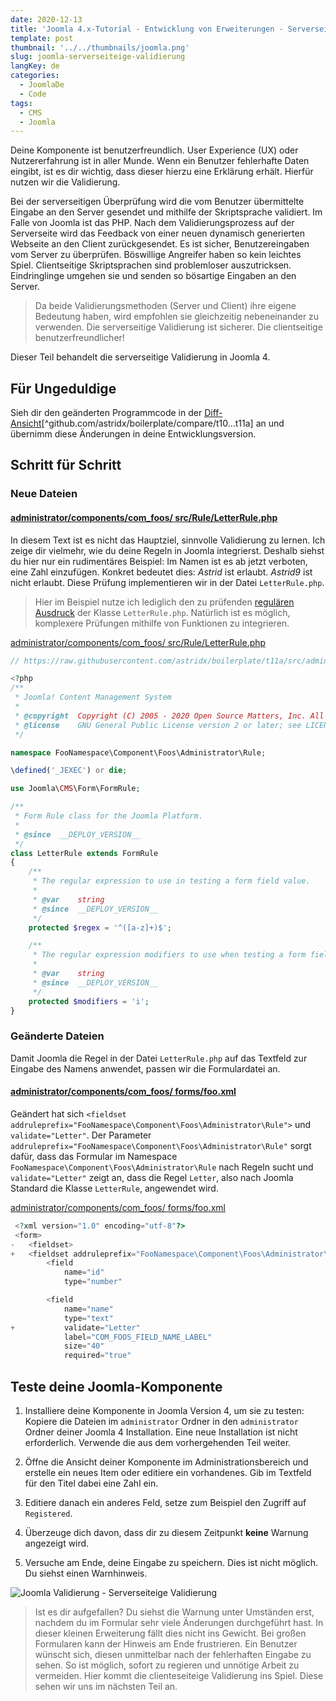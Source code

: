 ```yaml
---
date: 2020-12-13
title: 'Joomla 4.x-Tutorial - Entwicklung von Erweiterungen - Serverseiteige Validierung'
template: post
thumbnail: '../../thumbnails/joomla.png'
slug: joomla-serverseiteige-validierung
langKey: de
categories:
  - JoomlaDe
  - Code
tags:
  - CMS
  - Joomla
---
```


Deine Komponente ist benutzerfreundlich. User Experience (UX) oder Nutzererfahrung ist in aller Munde. Wenn ein Benutzer fehlerhafte Daten eingibt, ist es dir wichtig, dass dieser hierzu eine Erklärung erhält. Hierfür nutzen wir die Validierung.

Bei der serverseitigen Überprüfung wird die vom Benutzer übermittelte Eingabe an den Server gesendet und mithilfe der Skriptsprache validiert. Im Falle von Joomla ist das PHP. Nach dem Validierungsprozess auf der Serverseite wird das Feedback von einer neuen dynamisch generierten Webseite an den Client zurückgesendet. Es ist sicher, Benutzereingaben vom Server zu überprüfen. Böswillige Angreifer haben so kein leichtes Spiel. Clientseitige Skriptsprachen sind problemloser auszutricksen. Eindringlinge umgehen sie und senden so bösartige Eingaben an den Server.

> Da beide Validierungsmethoden (Server und Client) ihre eigene Bedeutung haben, wird empfohlen sie gleichzeitig nebeneinander zu verwenden. Die serverseitige Validierung ist sicherer. Die clientseitige benutzerfreundlicher!

Dieser Teil behandelt die serverseitige Validierung in Joomla 4.

## Für Ungeduldige

Sieh dir den geänderten Programmcode in der [Diff-Ansicht](https://github.com/astridx/boilerplate/compare/t10...t11a)[^github.com/astridx/boilerplate/compare/t10...t11a] an und übernimm diese Änderungen in deine Entwicklungsversion.

## Schritt für Schritt

### Neue Dateien

<!-- prettier-ignore -->
#### [administrator/components/com\_foos/ src/Rule/LetterRule.php](https://github.com/astridx/boilerplate/compare/t10...t11a#diff-64b9f20891ab28b2da58671514d68679)

In diesem Text ist es nicht das Hauptziel, sinnvolle Validierung zu lernen. Ich zeige dir vielmehr, wie du deine Regeln in Joomla integrierst. Deshalb siehst du hier nur ein rudimentäres Beispiel: Im Namen ist es ab jetzt verboten, eine Zahl einzufügen. Konkret bedeutet dies: _Astrid_ ist erlaubt. _Astrid9_ ist nicht erlaubt. Diese Prüfung implementieren wir in der Datei `LetterRule.php`.

> Hier im Beispiel nutze ich lediglich den zu prüfenden [regulären Ausdruck](https://de.wikipedia.org/wiki/Regul%C3%A4rer_Ausdruck) der Klasse `LetterRule.php`. Natürlich ist es möglich, komplexere Prüfungen mithilfe von Funktionen zu integrieren.

[administrator/components/com_foos/ src/Rule/LetterRule.php](https://github.com/astridx/boilerplate/blob/cf84e8d47ef47d4918c094810e7a16ea213d1bee/src/administrator/components/com_foos/src/Rule/LetterRule.php)

```php {numberLines: -2}
// https://raw.githubusercontent.com/astridx/boilerplate/t11a/src/administrator/components/com_foos/src/Rule/LetterRule.php

<?php
/**
 * Joomla! Content Management System
 *
 * @copyright  Copyright (C) 2005 - 2020 Open Source Matters, Inc. All rights reserved.
 * @license    GNU General Public License version 2 or later; see LICENSE.txt
 */

namespace FooNamespace\Component\Foos\Administrator\Rule;

\defined('_JEXEC') or die;

use Joomla\CMS\Form\FormRule;

/**
 * Form Rule class for the Joomla Platform.
 *
 * @since  __DEPLOY_VERSION__
 */
class LetterRule extends FormRule
{
	/**
	 * The regular expression to use in testing a form field value.
	 *
	 * @var    string
	 * @since  __DEPLOY_VERSION__
	 */
	protected $regex = '^([a-z]+)$';

	/**
	 * The regular expression modifiers to use when testing a form field value.
	 *
	 * @var    string
	 * @since  __DEPLOY_VERSION__
	 */
	protected $modifiers = 'i';
}

```

### Geänderte Dateien

Damit Joomla die Regel in der Datei `LetterRule.php` auf das Textfeld zur Eingabe des Namens anwendet, passen wir die Formulardatei an.

<!-- prettier-ignore -->
#### [administrator/components/com\_foos/ forms/foo.xml](https://github.com/astridx/boilerplate/compare/t10...t11a#diff-262e27353fbe755d3813ea2df19cd0ed)

Geändert hat sich `<fieldset addruleprefix="FooNamespace\Component\Foos\Administrator\Rule">` und `validate="Letter"`. Der Parameter `addruleprefix="FooNamespace\Component\Foos\Administrator\Rule"` sorgt dafür, dass das Formular im Namespace `FooNamespace\Component\Foos\Administrator\Rule` nach Regeln sucht und `validate="Letter"` zeigt an, dass die Regel `Letter`, also nach Joomla Standard die Klasse `LetterRule`, angewendet wird.

[administrator/components/com_foos/ forms/foo.xml](https://github.com/astridx/boilerplate/blob/cf84e8d47ef47d4918c094810e7a16ea213d1bee/src/administrator/components/com_foos/forms/foo.xml)

```php {diff}
 <?xml version="1.0" encoding="utf-8"?>
 <form>
-	<fieldset>
+	<fieldset addruleprefix="FooNamespace\Component\Foos\Administrator\Rule">
 		<field
 			name="id"
 			type="number"

 		<field
 			name="name"
 			type="text"
+			validate="Letter"
 			label="COM_FOOS_FIELD_NAME_LABEL"
 			size="40"
 			required="true"

```

## Teste deine Joomla-Komponente

1. Installiere deine Komponente in Joomla Version 4, um sie zu testen: Kopiere die Dateien im `administrator` Ordner in den `administrator` Ordner deiner Joomla 4 Installation. Eine neue Installation ist nicht erforderlich. Verwende die aus dem vorhergehenden Teil weiter. 

2. Öffne die Ansicht deiner Komponente im Administrationsbereich und erstelle ein neues Item oder editiere ein vorhandenes. Gib im Textfeld für den Titel dabei eine Zahl ein.

3. Editiere danach ein anderes Feld, setze zum Beispiel den Zugriff auf `Registered`.

4. Überzeuge dich davon, dass dir zu diesem Zeitpunkt **keine** Warnung angezeigt wird.

5. Versuche am Ende, deine Eingabe zu speichern. Dies ist nicht möglich. Du siehst einen Warnhinweis.

![Joomla Validierung - Serverseiteige Validierung](/images/j4x13x1.png)

> Ist es dir aufgefallen? Du siehst die Warnung unter Umständen erst, nachdem du im Formular sehr viele Änderungen durchgeführt hast. In dieser kleinen Erweiterung fällt dies nicht ins Gewicht. Bei großen Formularen kann der Hinweis am Ende frustrieren. Ein Benutzer wünscht sich, diesen unmittelbar nach der fehlerhaften Eingabe zu sehen. So ist möglich, sofort zu regieren und unnötige Arbeit zu vermeiden. Hier kommt die clienteseiteige Validierung ins Spiel. Diese sehen wir uns im nächsten Teil an.
